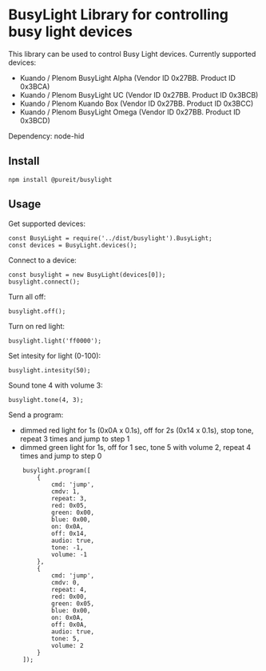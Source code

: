 # BusyLight Library for controlling busy light devices

This library can be used to control Busy Light devices. Currently supported devices:
- Kuando / Plenom BusyLight Alpha (Vendor ID 0x27BB. Product ID 0x3BCA)
- Kuando / Plenom BusyLight UC (Vendor ID 0x27BB. Product ID 0x3BCB)
- Kuando / Plenom Kuando Box (Vendor ID 0x27BB. Product ID 0x3BCC)
- Kuando / Plenom BusyLight Omega (Vendor ID 0x27BB. Product ID 0x3BCD)

Dependency: node-hid

## Install

```
npm install @pureit/busylight
```

## Usage

Get supported devices:
```
const BusyLight = require('../dist/busylight').BusyLight;
const devices = BusyLight.devices();
```

Connect to a device:
```
const busylight = new BusyLight(devices[0]);
busylight.connect();
```

Turn all off:
```
busylight.off();
```

Turn on red light:
```
busylight.light('ff0000');
```

Set intesity for light (0-100):
```
busylight.intesity(50);
```

Sound tone 4 with volume 3:
```
busylight.tone(4, 3);
```

Send a program:
- dimmed red light for 1s (0x0A x 0.1s), off for 2s (0x14 x 0.1s), stop tone, repeat 3 times and jump to step 1
- dimmed green light for 1s, off for 1 sec, tone 5 with volume 2, repeat 4 times and jump to step 0
```
    busylight.program([
        {
            cmd: 'jump',
            cmdv: 1,
            repeat: 3,
            red: 0x05,
            green: 0x00,
            blue: 0x00,
            on: 0x0A,
            off: 0x14,
            audio: true,
            tone: -1,
            volume: -1
        },
        {
            cmd: 'jump',
            cmdv: 0,
            repeat: 4,
            red: 0x00,
            green: 0x05,
            blue: 0x00,
            on: 0x0A,
            off: 0x0A,
            audio: true,
            tone: 5,
            volume: 2
        }
    ]);
```

